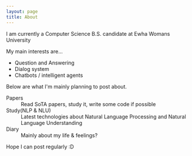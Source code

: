```yaml
---
layout: page
title: About
---
```

I am currently a Computer Science B.S. candidate at Ewha Womans University

My main interests are...
* Question and Answering
* Dialog system
* Chatbots / intelligent agents

Below are what I'm mainly planning to post about.

<dl>
  <dt>Papers</dt>
  <dd>Read SoTA papers, study it, write some code if possible</dd>

  <dt>Study(NLP & NLU)</dt>
  <dd>Latest technologies about Natural Language Processing and Natural Language Understanding</dd>

  <dt>Diary</dt>
  <dd>Mainly about my life & feelings?</dd>
</dl>

Hope I can post regularly :D
